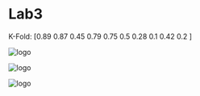 # Lab3

K-Fold: [0.89 0.87 0.45 0.79 0.75 0.5  0.28 0.1  0.42 0.2 ]

![logo](./Diagrams/1png?raw=true)

![logo](./Diagrams/2png?raw=true)

![logo](./Diagrams/3png?raw=true)
